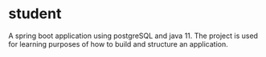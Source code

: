 # student
A spring boot application using postgreSQL and java 11. The project is used for learning purposes of how to build and structure an application.
